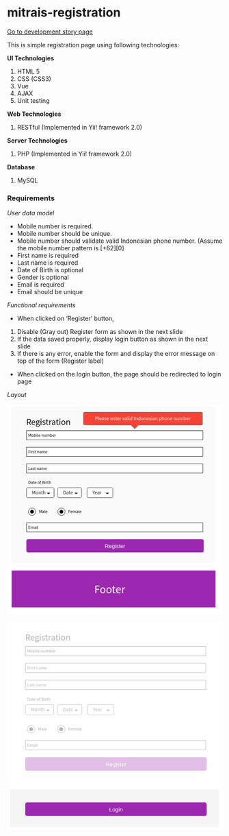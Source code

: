 # mitrais-registration

[Go to development story page](https://github.com/dadinugroho/mitrais-registration/blob/master/DEVELOPMENT)

This is simple registration page using following technologies:

**UI Technologies**
1. HTML 5
2. CSS (CSS3)
3. Vue
4. AJAX
5. Unit testing

**Web Technologies**
1. RESTful (Implemented in Yii! framework 2.0)

**Server Technologies**
1. PHP (Implemented in Yii! framework 2.0)

**Database**
1. MySQL


### Requirements
*User data model*
* Mobile number is required.
* Mobile number should be unique.
* Mobile number should validate valid Indonesian phone number. (Assume the mobile number pattern is [+62][0]
* First name is required
* Last name is required
* Date of Birth is optional
* Gender is optional
* Email is required
* Email should be unique

*Functional requirements*
* When clicked on ‘Register’ button,
1. Disable (Gray out) Register form as shown in the next slide
2. If the data saved properly, display login button as shown in the next slide
3. If there is any error, enable the form and display the error message on top of the form (Register label)

* When clicked on the login button, the page should be redirected to login page


*Layout*

![registration page](https://github.com/dadinugroho/mitrais-registration/blob/master/registration01.png "Registration page")


![registration_success page](https://github.com/dadinugroho/mitrais-registration/blob/master/registration02.png "Registration success page")
